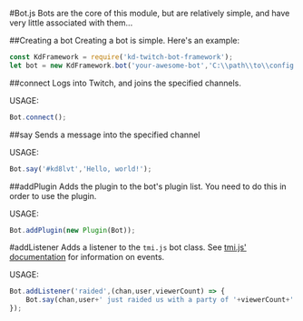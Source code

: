 #Bot.js
Bots are the core of this module, but are relatively simple, and have very little associated with them...

##Creating a bot
Creating a bot is simple. Here's an example:
```Javascript
const KdFramework = require('kd-twitch-bot-framework');
let bot = new KdFramework.bot('your-awesome-bot','C:\\path\\to\\config.json','oauth:kD1sThEb35TtH0u6HtH1sIsn0tArEAlOAutHKeY',['list','of','owner','usernames','(not yet used)'],['list','of','stream','chats','to','join']);
```

##connect
Logs into Twitch, and joins the specified channels.

USAGE:
```Javascript
Bot.connect();
```

##say
Sends a message into the specified channel

USAGE:
```Javascript
Bot.say('#kd8lvt','Hello, world!');
```

##addPlugin
Adds the plugin to the bot's plugin list. You need to do this in order to use the plugin.

USAGE:
```Javascript
Bot.addPlugin(new Plugin(Bot));
```

#addListener
Adds a listener to the `tmi.js` bot class. See [tmi.js' documentation](https://github.com/tmijs/docs/tree/gh-pages/_posts) for information on events.

USAGE:
```Javascript
Bot.addListener('raided',(chan,user,viewerCount) => {
	Bot.say(chan,user+' just raided us with a party of '+viewerCount+'!');
});
```